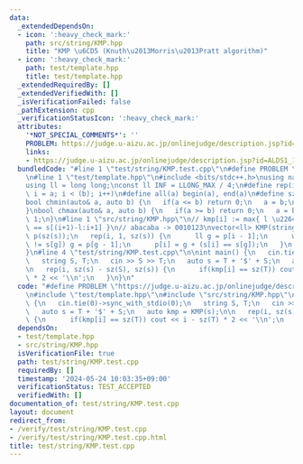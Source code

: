```yaml
---
data:
  _extendedDependsOn:
  - icon: ':heavy_check_mark:'
    path: src/string/KMP.hpp
    title: "KMP \u6CD5 (Knuth\u2013Morris\u2013Pratt algorithm)"
  - icon: ':heavy_check_mark:'
    path: test/template.hpp
    title: test/template.hpp
  _extendedRequiredBy: []
  _extendedVerifiedWith: []
  _isVerificationFailed: false
  _pathExtension: cpp
  _verificationStatusIcon: ':heavy_check_mark:'
  attributes:
    '*NOT_SPECIAL_COMMENTS*': ''
    PROBLEM: https://judge.u-aizu.ac.jp/onlinejudge/description.jsp?id=ALDS1_14_B
    links:
    - https://judge.u-aizu.ac.jp/onlinejudge/description.jsp?id=ALDS1_14_B
  bundledCode: "#line 1 \"test/string/KMP.test.cpp\"\n#define PROBLEM \"https://judge.u-aizu.ac.jp/onlinejudge/description.jsp?id=ALDS1_14_B\"\
    \n#line 1 \"test/template.hpp\"\n#include <bits/stdc++.h>\nusing namespace std;\n\
    using ll = long long;\nconst ll INF = LLONG_MAX / 4;\n#define rep(i, a, b) for(ll\
    \ i = a; i < (b); i++)\n#define all(a) begin(a), end(a)\n#define sz(a) ssize(a)\n\
    bool chmin(auto& a, auto b) {\n   if(a <= b) return 0;\n   a = b;\n   return 1;\n\
    }\nbool chmax(auto& a, auto b) {\n   if(a >= b) return 0;\n   a = b;\n   return\
    \ 1;\n}\n#line 1 \"src/string/KMP.hpp\"\n// kmp[i] := max{ l \u2264 i | s[:l]\
    \ == s[(i+1)-l:i+1] }\n// abacaba -> 0010123\nvector<ll> KMP(string s) {\n   vector<ll>\
    \ p(sz(s));\n   rep(i, 1, sz(s)) {\n      ll g = p[i - 1];\n      while(g && s[i]\
    \ != s[g]) g = p[g - 1];\n      p[i] = g + (s[i] == s[g]);\n   }\n   return p;\n\
    }\n#line 4 \"test/string/KMP.test.cpp\"\n\nint main() {\n   cin.tie(0)->sync_with_stdio(0);\n\
    \   string S, T;\n   cin >> S >> T;\n   auto s = T + '$' + S;\n   auto kmp = KMP(s);\n\
    \n   rep(i, sz(s) - sz(S), sz(s)) {\n      if(kmp[i] == sz(T)) cout << i - sz(T)\
    \ * 2 << '\\n';\n   }\n}\n"
  code: "#define PROBLEM \"https://judge.u-aizu.ac.jp/onlinejudge/description.jsp?id=ALDS1_14_B\"\
    \n#include \"test/template.hpp\"\n#include \"src/string/KMP.hpp\"\n\nint main()\
    \ {\n   cin.tie(0)->sync_with_stdio(0);\n   string S, T;\n   cin >> S >> T;\n\
    \   auto s = T + '$' + S;\n   auto kmp = KMP(s);\n\n   rep(i, sz(s) - sz(S), sz(s))\
    \ {\n      if(kmp[i] == sz(T)) cout << i - sz(T) * 2 << '\\n';\n   }\n}\n"
  dependsOn:
  - test/template.hpp
  - src/string/KMP.hpp
  isVerificationFile: true
  path: test/string/KMP.test.cpp
  requiredBy: []
  timestamp: '2024-05-24 10:03:35+09:00'
  verificationStatus: TEST_ACCEPTED
  verifiedWith: []
documentation_of: test/string/KMP.test.cpp
layout: document
redirect_from:
- /verify/test/string/KMP.test.cpp
- /verify/test/string/KMP.test.cpp.html
title: test/string/KMP.test.cpp
---
```

